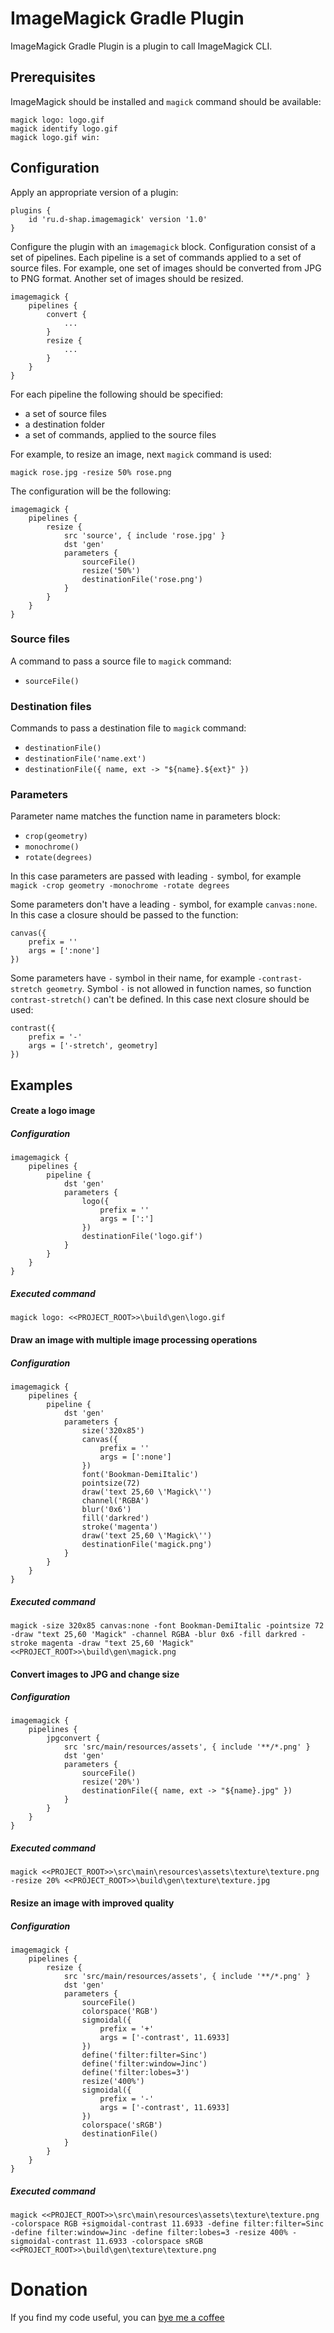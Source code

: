 # ImageMagick Gradle Plugin
ImageMagick Gradle Plugin is a plugin to call ImageMagick CLI.

## Prerequisites
ImageMagick should be installed and `magick` command should be available:
```
magick logo: logo.gif
magick identify logo.gif
magick logo.gif win:
```

## Configuration
Apply an appropriate version of a plugin:
```
plugins {
    id 'ru.d-shap.imagemagick' version '1.0'
}
```

Configure the plugin with an `imagemagick` block.
Configuration consist of a set of pipelines.
Each pipeline is a set of commands applied to a set of source files.
For example, one set of images should be converted from JPG to PNG format.
Another set of images should be resized.
```
imagemagick {
    pipelines {
        convert {
            ...
        }
        resize {
            ...
        }
    }
}
```

For each pipeline the following should be specified:
* a set of source files
* a destination folder
* a set of commands, applied to the source files

For example, to resize an image, next `magick` command is used:
```
magick rose.jpg -resize 50% rose.png
```
The configuration will be the following:
```
imagemagick {
    pipelines {
        resize {
            src 'source', { include 'rose.jpg' }
            dst 'gen'
            parameters {
                sourceFile()
                resize('50%')
                destinationFile('rose.png')
            }
        }
    }
}
```

### Source files
A command to pass a source file to `magick` command:
* `sourceFile()`

### Destination files
Commands to pass a destination file to `magick` command:
* `destinationFile()`
* `destinationFile('name.ext')`
* `destinationFile({ name, ext -> "${name}.${ext}" })`

### Parameters
Parameter name matches the function name in parameters block:
* `crop(geometry)`
* `monochrome()`
* `rotate(degrees)`

In this case parameters are passed with leading `-` symbol, for example `magick -crop geometry -monochrome -rotate degrees`

Some parameters don't have a leading `-` symbol, for example `canvas:none`.
In this case a closure should be passed to the function:
```
canvas({
    prefix = ''
    args = [':none']
})
```

Some parameters have `-` symbol in their name, for example `-contrast-stretch geometry`.
Symbol `-` is not allowed in function names, so function `contrast-stretch()` can't be defined.
In this case next closure should be used:
```
contrast({
    prefix = '-'
    args = ['-stretch', geometry]
})
```

## Examples

#### Create a logo image
##### Configuration
```
imagemagick {
    pipelines {
        pipeline {
            dst 'gen'
            parameters {
                logo({
                    prefix = ''
                    args = [':']
                })
                destinationFile('logo.gif')
            }
        }
    }
}
```
##### Executed command
```
magick logo: <<PROJECT_ROOT>>\build\gen\logo.gif
```

#### Draw an image with multiple image processing operations
##### Configuration
```
imagemagick {
    pipelines {
        pipeline {
            dst 'gen'
            parameters {
                size('320x85')
                canvas({
                    prefix = ''
                    args = [':none']
                })
                font('Bookman-DemiItalic')
                pointsize(72)
                draw('text 25,60 \'Magick\'')
                channel('RGBA')
                blur('0x6')
                fill('darkred')
                stroke('magenta')
                draw('text 25,60 \'Magick\'')
                destinationFile('magick.png')
            }
        }
    }
}
```
##### Executed command
```
magick -size 320x85 canvas:none -font Bookman-DemiItalic -pointsize 72 -draw "text 25,60 'Magick" -channel RGBA -blur 0x6 -fill darkred -stroke magenta -draw "text 25,60 'Magick" <<PROJECT_ROOT>>\build\gen\magick.png
```

#### Convert images to JPG and change size
##### Configuration
```
imagemagick {
    pipelines {
        jpgconvert {
            src 'src/main/resources/assets', { include '**/*.png' }
            dst 'gen'
            parameters {
                sourceFile()
                resize('20%')
                destinationFile({ name, ext -> "${name}.jpg" })
            }
        }
    }
}
```
##### Executed command
```
magick <<PROJECT_ROOT>>\src\main\resources\assets\texture\texture.png -resize 20% <<PROJECT_ROOT>>\build\gen\texture\texture.jpg
```

#### Resize an image with improved quality
##### Configuration
```
imagemagick {
    pipelines {
        resize {
            src 'src/main/resources/assets', { include '**/*.png' }
            dst 'gen'
            parameters {
                sourceFile()
                colorspace('RGB')
                sigmoidal({
                    prefix = '+'
                    args = ['-contrast', 11.6933]
                })
                define('filter:filter=Sinc')
                define('filter:window=Jinc')
                define('filter:lobes=3')
                resize('400%')
                sigmoidal({
                    prefix = '-'
                    args = ['-contrast', 11.6933]
                })
                colorspace('sRGB')
                destinationFile()
            }
        }
    }
}
```
##### Executed command
```
magick <<PROJECT_ROOT>>\src\main\resources\assets\texture\texture.png -colorspace RGB +sigmoidal-contrast 11.6933 -define filter:filter=Sinc -define filter:window=Jinc -define filter:lobes=3 -resize 400% -sigmoidal-contrast 11.6933 -colorspace sRGB <<PROJECT_ROOT>>\build\gen\texture\texture.png
```

# Donation
If you find my code useful, you can [bye me a coffee](https://www.paypal.me/dshapovalov)
